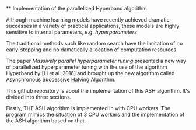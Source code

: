 ** Implementation of the parallelized Hyperband algorithm

Although machine learning models have recently achieved dramatic successes in a variety of practical applications, these models
are highly sensitive to internal parameters, e.g. *hyperparameters*

The traditional methods such like random search have the limitation of no early-stopping
and no damatically allocation of computation resources. 

The paper *Massively parallel hyperparameter runing* presented a new way of parallelized hyperparameter tuning
with the use of the algorithm Hyperband by [Li et al. 2016] and brought up the new algorithm called Asynchronous Successive Halving Algorithm. 

This github repository is about the implementation of this ASH algorithm.  It's divided into three sections. 

Firstly, THE ASH algorithm is implemented in with CPU workers. The program mimics the situation of 3 CPU workers and the implementation of the ASH algorithm based on that. 



